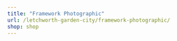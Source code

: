```yaml
---
title: "Framework Photographic"
url: /letchworth-garden-city/framework-photographic/
shop: shop
---
```

